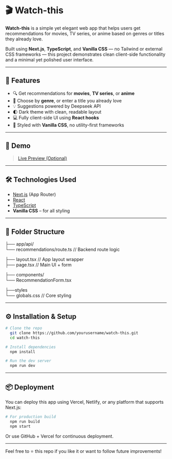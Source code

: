 # 🎬 Watch-this

**Watch-this** is a simple yet elegant web app that helps users get recommendations for movies, TV series, or anime based on genres or titles they already love.

Built using **Next.js**, **TypeScript**, and **Vanilla CSS** — no Tailwind or external CSS frameworks — this project demonstrates clean client-side functionality and a minimal yet polished user interface.

---

## 🚀 Features

- 🔍 Get recommendations for **movies**, **TV series**, or **anime**
- 🎯 Choose by **genre**, or enter a title you already love
- 💡 Suggestions powered by Deepseek API
- 🌓 Dark theme with clean, readable layout
- 💻 Fully client-side UI using **React hooks**
- 🎨 Styled with **Vanilla CSS**, no utility-first frameworks

---

## 📸 Demo

> [Live Preview (Optional)](https://watch-this-daniyalrash-ds-projects.vercel.app/)

---

## 🛠️ Technologies Used

- [Next.js](https://nextjs.org/) (App Router)
- [React](https://reactjs.org/)
- [TypeScript](https://www.typescriptlang.org/)
- **Vanilla CSS** – for all styling

---

## 📁 Folder Structure

├── app/api/  
      └── recommendations/route.ts // Backend route logic  

├── layout.tsx // App layout wrapper  
├── page.tsx // Main UI + form    

├── components/  
  └── RecommendationForm.tsx  

├──styles  
  └── globals.css // Core styling  

---

## ⚙️ Installation & Setup

```bash
# Clone the repo
  git clone https://github.com/yourusername/watch-this.git
  cd watch-this

# Install dependencies
  npm install

# Run the dev server
  npm run dev
```
---

## 📦 Deployment
You can deploy this app using Vercel, Netlify, or any platform that supports Next.js:

```bash
# For production build
  npm run build
  npm start

```

Or use GitHub + Vercel for continuous deployment.

---

Feel free to ⭐ this repo if you like it or want to follow future improvements!
